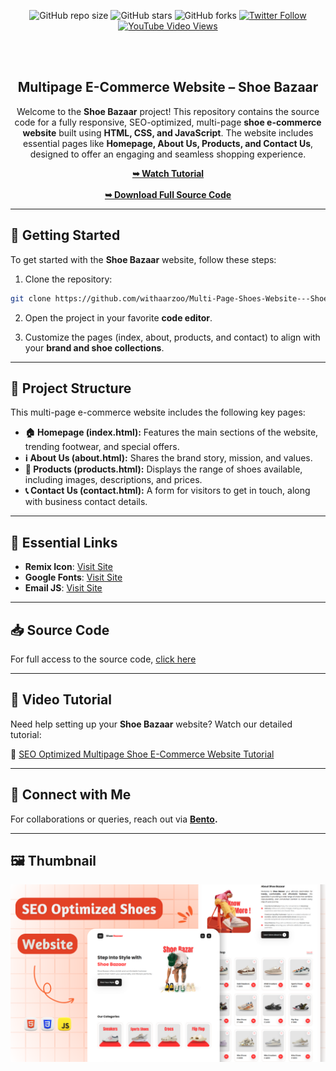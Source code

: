<div align="center">
  
![GitHub repo size](https://img.shields.io/github/repo-size/withaarzoo/Multi-Page-Shoes-Website---ShoeBazaar)
![GitHub stars](https://shields.io/github/stars/withaarzoo/Multi-Page-Shoes-Website---ShoeBazaar?style=social)
![GitHub forks](https://shields.io/github/forks/withaarzoo/Multi-Page-Shoes-Website---ShoeBazaar?style=social)
[![Twitter Follow](https://shields.io/twitter/follow/withaarzoo?style=social)](https://twitter.com/intent/follow?screen_name=withaarzoo)
[![YouTube Video Views](https://shields.io/youtube/views/SAu7e09vXoQ?style=social)](https://youtu.be/KXymZtuRRyk)

  <br />
  <br />

  <h2 align="center">Multipage E-Commerce Website – Shoe Bazaar</h2>

Welcome to the **Shoe Bazaar** project! This repository contains the source code for a fully responsive, SEO-optimized, multi-page **shoe e-commerce website** built using **HTML, CSS, and JavaScript**. The website includes essential pages like **Homepage, About Us, Products, and Contact Us**, designed to offer an engaging and seamless shopping experience.

  <div>
    <a href="https://youtu.be/DjJTXXKETiE?si=fMJJDU_vfIv0QwdL"><strong>➥ Watch Tutorial</strong></a>
    <br>
    <br>
    <a href="https://t.me/withaarzoo"><strong>➥ Download Full Source Code</strong></a>
  </div>

</div>

---

## 🚀 Getting Started

To get started with the **Shoe Bazaar** website, follow these steps:

1. Clone the repository:

```bash
git clone https://github.com/withaarzoo/Multi-Page-Shoes-Website---ShoeBazaar.git
```

2. Open the project in your favorite **code editor**.

3. Customize the pages (index, about, products, and contact) to align with your **brand and shoe collections**.

---

## 📂 Project Structure

This multi-page e-commerce website includes the following key pages:

- **🏠 Homepage (index.html):** Features the main sections of the website, trending footwear, and special offers.
- **ℹ️ About Us (about.html):** Shares the brand story, mission, and values.
- **👞 Products (products.html):** Displays the range of shoes available, including images, descriptions, and prices.
- **📞 Contact Us (contact.html):** A form for visitors to get in touch, along with business contact details.

---

## 🔗 Essential Links

- **Remix Icon**: [Visit Site](https://ionic.io/ionicons)
- **Google Fonts**: [Visit Site](https://fonts.google.com/)
- **Email JS**: [Visit Site](https://www.emailjs.com/)

---

## 📥 Source Code

For full access to the source code, [click here](https://t.me/withaarzoo)

---

## 🎥 Video Tutorial

Need help setting up your **Shoe Bazaar** website? Watch our detailed tutorial:

📌 [SEO Optimized Multipage Shoe E-Commerce Website Tutorial](https://youtu.be/DjJTXXKETiE?si=fMJJDU_vfIv0QwdL)

---

## 🤝 Connect with Me

For collaborations or queries, reach out via **[Bento](https://bento.me/withaarzoo).**

---

## 🖼️ Thumbnail

![Shoe Bazaar Website Preview](./readme-image/Thumbnail-1.png "thumbnail")
